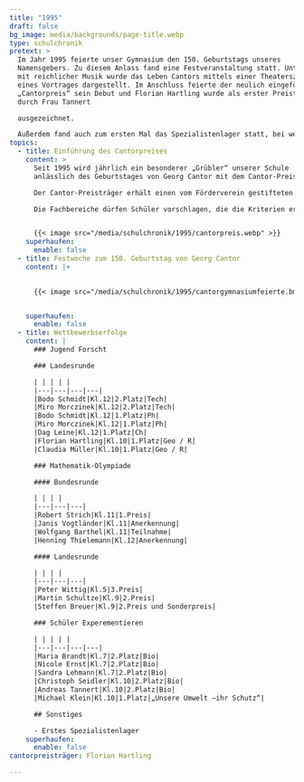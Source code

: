 ```yaml
---
title: "1995"
draft: false
bg_image: media/backgrounds/page-title.webp
type: schulchronik
pretext: >
  Im Jahr 1995 feierte unser Gymnasium den 150. Geburtstags unseres
  Namensgebers. Zu diesem Anlass fand eine Festveranstaltung statt. Untermalt
  mit reichlicher Musik wurde das Leben Cantors mittels einer Theaterszene und
  eines Vortrages dargestellt. Im Anschluss feierte der neulich eingeführte
  „Cantorpreis“ sein Debut und Florian Hartling wurde als erster Preisträger
  durch Frau Tannert

  ausgezeichnet.

  Außerdem fand auch zum ersten Mal das Spezialistenlager statt, bei welchem Cantorianer eine Woche lang intensiv auf die Landesrunde der Matheolympiade vorbereitet werden.
topics:
  - title: Einführung des Cantorpreises
    content: >
      Seit 1995 wird jährlich ein besonderer „Grübler“ unserer Schule
      anlässlich des Geburtstages von Georg Cantor mit dem Cantor-Preis geehrt.

      Der Cantor-Preisträger erhält einen vom Förderverein gestifteten Zinnbecher mit Motiven der Stadt Halle und 150 € Preisgeld, gesponsert von der Sparkasse.

      Die Fachbereiche dürfen Schüler vorschlagen, die die Kriterien erfüllen. Sie sollten sehr gute schulische Leistungen erbringen, besonders auf mathematisch- naturwissenschaftlichem Gebiet. Weiterhin sind vielseitiges außerschulisches Engagement und Erfolge bei Schülerwettbewerben wünschenswert. Der Vorstand des Schulfördervereins trifft dann die Entscheidung.


      {{< image src="/media/schulchronik/1995/cantorpreis.webp" >}}
    superhaufen:
      enable: false
  - title: Festwoche zum 150. Geburtstag von Georg Cantor
    content: |+
      

      {{< image src="/media/schulchronik/1995/cantorgymnasiumfeierte.bmp" >}}


    superhaufen:
      enable: false
  - title: Wettbewerbserfolge
    content: |
      ### Jugend Forscht

      ### Landesrunde

      | | | | |
      |---|---|---|---|
      |Bodo Schmidt|Kl.12|2.Platz|Tech|
      |Miro Morczinek|Kl.12|2.Platz|Tech|
      |Bodo Schmidt|Kl.12|1.Platz|Ph|
      |Miro Morczinek|Kl.12|1.Platz|Ph|
      |Dag Leine|Kl.12|1.Platz|Ch|
      |Florian Hartling|Kl.10|1.Platz|Geo / R|
      |Claudia Müller|Kl.10|1.Platz|Geo / R|

      ### Mathematik-Olympiade

      #### Bundesrunde

      | | | |
      |---|---|---|
      |Robert Strich|Kl.11|1.Preis|
      |Janis Vogtländer|Kl.11|Anerkennung|
      |Wolfgang Barthel|Kl.11|Teilnahme|
      |Henning Thielemann|Kl.12|Anerkennung|

      #### Landesrunde

      | | | |
      |---|---|---|
      |Peter Wittig|Kl.5|3.Preis|
      |Martin Schultze|Kl.9|2.Preis|
      |Steffen Breuer|Kl.9|2.Preis und Sonderpreis|

      ### Schüler Experementieren

      | | | | |
      |---|---|---|---|
      |Maria Brandt|Kl.7|2.Platz|Bio|
      |Nicole Ernst|Kl.7|2.Platz|Bio|
      |Sandra Lehmann|Kl.7|2.Platz|Bio|
      |Christoph Seidler|Kl.10|2.Platz|Bio|
      |Andreas Tannert|Kl.10|2.Platz|Bio|
      |Michael Klein|Kl.10|1.Platz|„Unsere Umwelt –ihr Schutz“|

      ## Sonstiges

      - Erstes Spezialistenlager
    superhaufen:
      enable: false
cantorpreisträger: Florian Hartling

---
```

